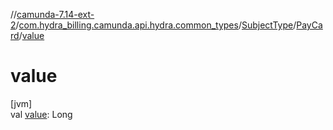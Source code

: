 //[camunda-7.14-ext-2](../../../../index.md)/[com.hydra_billing.camunda.api.hydra.common_types](../../index.md)/[SubjectType](../index.md)/[PayCard](index.md)/[value](value.md)

# value

[jvm]\
val [value](value.md): Long
